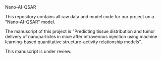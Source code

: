 Nano-AI-QSAR

This repository contains all raw data and model code for our project on a "Nano-AI-QSAR" model.

The manuscript of this project is "Predicting tissue distribution and tumor delivery of nanoparticles in mice after intravenous injection using machine learning-based quantitative structure-activity relationship models".

This manuscript is under review.
